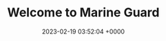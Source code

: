 ---
layout: page14
permalink: /test57.html
title:  "Welcome to Marine Guard"
date:   2023-02-19 03:52:04 +0000
categories: jekyll update
---